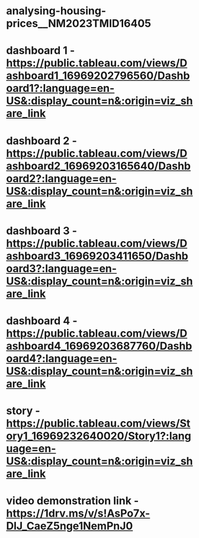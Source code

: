 # analysing-housing-prices__NM2023TMID16405
# dashboard 1 - https://public.tableau.com/views/Dashboard1_16969202796560/Dashboard1?:language=en-US&:display_count=n&:origin=viz_share_link
# dashboard 2 -https://public.tableau.com/views/Dashboard2_16969203165640/Dashboard2?:language=en-US&:display_count=n&:origin=viz_share_link
# dashboard 3 -https://public.tableau.com/views/Dashboard3_16969203411650/Dashboard3?:language=en-US&:display_count=n&:origin=viz_share_link
# dashboard 4 - https://public.tableau.com/views/Dashboard4_16969203687760/Dashboard4?:language=en-US&:display_count=n&:origin=viz_share_link
# story - https://public.tableau.com/views/Story1_16969232640020/Story1?:language=en-US&:display_count=n&:origin=viz_share_link
# video demonstration link - https://1drv.ms/v/s!AsPo7x-DlJ_CaeZ5nge1NemPnJ0
